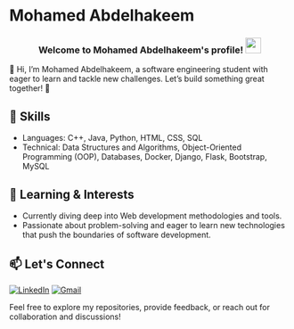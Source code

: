 # Mohamed Abdelhakeem

<h3 align="center">
  Welcome to Mohamed Abdelhakeem's profile!
  <img src="https://media.giphy.com/media/hvRJCLFzcasrR4ia7z/giphy.gif" width="28">
</h3>



👋 Hi, I’m Mohamed Abdelhakeem, a software engineering student with eager to learn and tackle new challenges. Let’s build something great together! 🚀

## 🔧 Skills

- Languages:  C++, Java, Python, HTML, CSS, SQL
- Technical: Data Structures and Algorithms, Object-Oriented Programming (OOP), Databases, Docker, Django, Flask, Bootstrap, MySQL


## 🌱 Learning & Interests

- Currently diving deep into Web development methodologies and tools.
- Passionate about problem-solving and eager to learn new technologies that push the boundaries of software development.

## 📫 Let's Connect

[![LinkedIn](https://img.shields.io/badge/LinkedIn-0A66C2?style=for-the-badge&logo=linkedin&logoColor=white)](https://www.linkedin.com/in/mohamed-abd-elhakeem-745624259)  [![Gmail](https://img.shields.io/badge/Gmail-D14836?style=for-the-badge&logo=gmail&logoColor=white)](mailto:Mohamed.AbdelhakeemX@gmail.com)

Feel free to explore my repositories, provide feedback, or reach out for collaboration and discussions!
